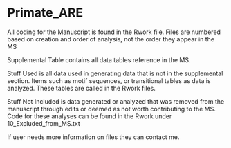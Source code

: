 # Primate_ARE
All coding for the Manuscript is found in the Rwork file. Files are numbered based on creation and order of analysis, not the order they appear in the MS

Supplemental Table contains all data tables reference in the MS.

Stuff Used is all data used in generating data that is not in the supplemental section. Items such as motif sequences, or transitional tables as data is analyzed. These tables are called in the Rwork files.

Stuff Not Included is data generated or analyzed that was removed from the manuscript through edits or deemed as not worth contributing to the MS. Code for these analyses can be found in the Rwork under 10_Excluded_from_MS.txt

If user needs more information on files they can contact me.
